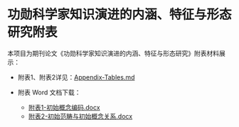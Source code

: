 # 功勋科学家知识演进的内涵、特征与形态研究附表

本项目为期刊论文《功勋科学家知识演进的内涵、特征与形态研究》附表材料展示：

- 附表1、附表2详见：[Appendix-Tables.md](Appendix-Tables.md)
  
- 附表 Word 文档下载：
  - [附表1-初始概念编码.docx](./附表1-初始概念编码.docx)
  - [附表2-初始范畴与初始概念关系.docx](./附表2-初始范畴与初始概念关系.docx)
